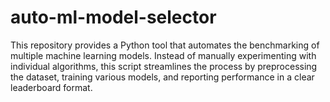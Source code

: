 # auto-ml-model-selector
This repository provides a Python tool that automates the benchmarking of multiple machine learning models. Instead of manually experimenting with individual algorithms, this script streamlines the process by preprocessing the dataset, training various models, and reporting performance in a clear leaderboard format.  
